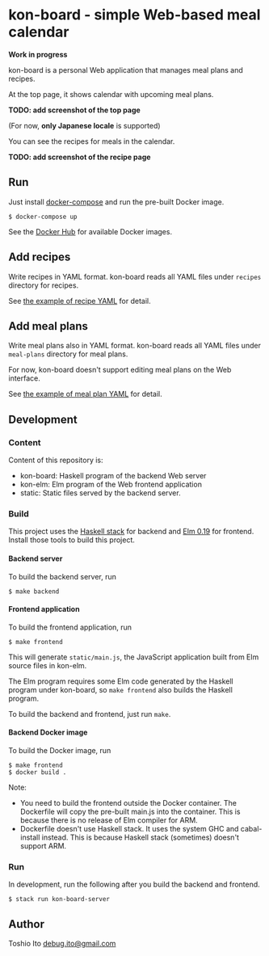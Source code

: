# kon-board - simple Web-based meal calendar

**Work in progress**

kon-board is a personal Web application that manages meal plans and recipes.

At the top page, it shows calendar with upcoming meal plans.

**TODO: add screenshot of the top page**

(For now, **only Japanese locale** is supported)

You can see the recipes for meals in the calendar.

**TODO: add screenshot of the recipe page**


## Run

Just install [docker-compose](https://docs.docker.com/compose/) and run the pre-built Docker image.

    $ docker-compose up

See the [Docker Hub](https://hub.docker.com/repository/docker/debugito/kon-board) for available Docker images.


## Add recipes

Write recipes in YAML format. kon-board reads all YAML files under `recipes` directory for recipes.

See [the example of recipe YAML](kon-board/test/recipes/recipe_example.yaml) for detail.

## Add meal plans

Write meal plans also in YAML format. kon-board reads all YAML files under `meal-plans` directory for meal plans.

For now, kon-board doesn't support editing meal plans on the Web interface.

See [the example of meal plan YAML](kon-board/test/meal-plans/plan_example.yaml) for detail.

## Development

### Content

Content of this repository is:

- kon-board: Haskell program of the backend Web server
- kon-elm: Elm program of the Web frontend application
- static: Static files served by the backend server.

### Build

This project uses the [Haskell stack](https://docs.haskellstack.org/) for backend and [Elm 0.19](https://elm-lang.org/) for frontend. Install those tools to build this project.

#### Backend server

To build the backend server, run

    $ make backend

#### Frontend application

To build the frontend application, run

    $ make frontend

This will generate `static/main.js`, the JavaScript application built from Elm source files in kon-elm.

The Elm program requires some Elm code generated by the Haskell program under kon-board, so `make frontend` also builds the Haskell program.

To build the backend and frontend, just run `make`.

#### Backend Docker image

To build the Docker image, run

    $ make frontend
    $ docker build .

Note:

- You need to build the frontend outside the Docker container. The Dockerfile will copy the pre-built main.js into the container. This is because there is no release of Elm compiler for ARM.
- Dockerfile doesn't use Haskell stack. It uses the system GHC and cabal-install instead. This is because Haskell stack (sometimes) doesn't support ARM.

### Run

In development, run the following after you build the backend and frontend.

    $ stack run kon-board-server

## Author

Toshio Ito <debug.ito@gmail.com>
